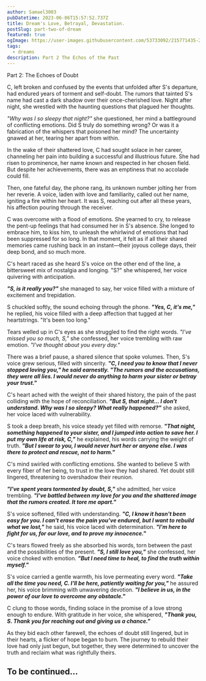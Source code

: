 ```yaml
---
author: Samael3003
pubDatetime: 2023-06-06T15:57:52.737Z
title: Dream's Love, Betrayal, Devastation.
postSlug: part-two-of-dream
featured: true
ogImage: https://user-images.githubusercontent.com/53733092/215771435-25408246-2309-4f8b-a781-1f3d93bdf0ec.png
tags:
  - dreams
description: Part 2 The Echos of the Past
---
```


Part 2: The Echoes of Doubt

C, left broken and confused by the events that unfolded after S's departure, had endured years of torment and self-doubt. The rumors that tainted S's name had cast a dark shadow over their once-cherished love. Night after night, she wrestled with the haunting questions that plagued her thoughts.

_"Why was I so sleepy that night?"_ she questioned, her mind a battleground of conflicting emotions. Did S truly do something wrong? Or was it a fabrication of the whispers that poisoned her mind? The uncertainty gnawed at her, tearing her apart from within.

In the wake of their shattered love, C had sought solace in her career, channeling her pain into building a successful and illustrious future. She had risen to prominence, her name known and respected in her chosen field. But despite her achievements, there was an emptiness that no accolade could fill.

Then, one fateful day, the phone rang, its unknown number jolting her from her reverie. A voice, laden with love and familiarity, called out her name, igniting a fire within her heart. It was S, reaching out after all these years, his affection pouring through the receiver.

C was overcome with a flood of emotions. She yearned to cry, to release the pent-up feelings that had consumed her in S's absence. She longed to embrace him, to kiss him, to unleash the whirlwind of emotions that had been suppressed for so long. In that moment, it felt as if all their shared memories came rushing back in an instant—their joyous college days, their deep bond, and so much more.


C's heart raced as she heard S's voice on the other end of the line, a bittersweet mix of nostalgia and longing. "S?" she whispered, her voice quivering with anticipation.

**_"S, is it really you?"_** she managed to say, her voice filled with a mixture of excitement and trepidation.

S chuckled softly, the sound echoing through the phone. **_"Yes, C, it's me,"_** he replied, his voice filled with a deep affection that tugged at her heartstrings. "It's been too long."

Tears welled up in C's eyes as she struggled to find the right words. _"I've missed you so much, S,"_ she confessed, her voice trembling with raw emotion. _"I've thought about you every day."_

There was a brief pause, a shared silence that spoke volumes. Then, S's voice grew serious, filled with sincerity. **_"C, I need you to know that I never stopped loving you," he said earnestly. "The rumors and the accusations, they were all lies. I would never do anything to harm your sister or betray your trust."_**

C's heart ached with the weight of their shared history, the pain of the past colliding with the hope of reconciliation. **_"But S, that night... I don't understand. Why was I so sleepy? What really happened?"_** she asked, her voice laced with vulnerability.

S took a deep breath, his voice steady yet filled with remorse. **_"That night, something happened to your sister, and I jumped into action to save her. I put my own life at risk, C,"_** he explained, his words carrying the weight of truth. **_"But I swear to you, I would never hurt her or anyone else. I was there to protect and rescue, not to harm."_**

C's mind swirled with conflicting emotions. She wanted to believe S with every fiber of her being, to trust in the love they had shared. Yet doubt still lingered, threatening to overshadow their reunion.

**_"I've spent years tormented by doubt, S,"_** she admitted, her voice trembling. **_"I've battled between my love for you and the shattered image that the rumors created. It tore me apart."_**

S's voice softened, filled with understanding. **_"C, I know it hasn't been easy for you. I can't erase the pain you've endured, but I want to rebuild what we lost,"_** he said, his voice laced with determination. **_"I'm here to fight for us, for our love, and to prove my innocence."_**

C's tears flowed freely as she absorbed his words, torn between the past and the possibilities of the present. **_"S, I still love you,"_** she confessed, her voice choked with emotion. _**"But I need time to heal, to find the truth within myself."**_

S's voice carried a gentle warmth, his love permeating every word. _**"Take all the time you need, C. I'll be here, patiently waiting for you,"**_ he assured her, his voice brimming with unwavering devotion. _**"I believe in us, in the power of our love to overcome any obstacle."**_

C clung to those words, finding solace in the promise of a love strong enough to endure. With gratitude in her voice, she whispered, **_"Thank you, S. Thank you for reaching out and giving us a chance."_**

As they bid each other farewell, the echoes of doubt still lingered, but in their hearts, a flicker of hope began to burn. The journey to rebuild their love had only just begun, but together, they were determined to uncover the truth and reclaim what was rightfully theirs.

## To be continued...


